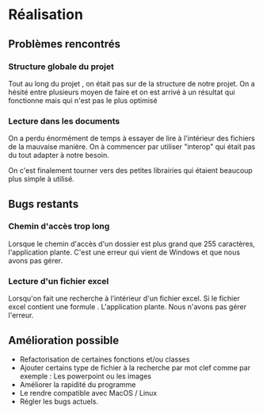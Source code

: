 # Réalisation

## Problèmes rencontrés

### Structure globale du projet

Tout au long du projet , on était pas sur de la structure de notre projet. On a hésité entre plusieurs moyen de faire et on est arrivé à un résultat qui fonctionne mais qui n'est pas le plus optimisé

### Lecture dans les documents

On a perdu énormément de temps à essayer de lire à l'intérieur des fichiers de la mauvaise manière. On à commencer par utiliser "interop" qui était pas du tout adapter à notre besoin.

On c'est finalement tourner vers des petites librairies qui étaient beaucoup plus simple à utilisé.

## Bugs restants

### Chemin d'accès trop long 

Lorsque le chemin d'accès d'un dossier est plus grand que 255 caractères, l'application plante. C'est une erreur qui vient de Windows et que nous avons pas gérer.

### Lecture d'un fichier excel 

Lorsqu'on fait une recherche à l’intérieur d'un fichier excel. Si le fichier excel contient une formule . L'application plante. Nous n'avons pas gérer l'erreur.

## Amélioration possible

* Refactorisation de certaines fonctions et/ou classes
* Ajouter certains type de fichier à la recherche par mot clef comme par exemple : Les powerpoint ou les images
* Améliorer la rapidité du programme
* Le rendre compatible avec MacOS / Linux
* Régler les bugs actuels. 




